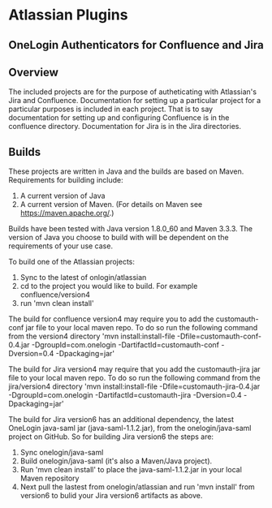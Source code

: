 # Atlassian Plugins
## OneLogin Authenticators for Confluence and Jira

Overview
-----
The included projects are for the purpose of autheticating with Atlassian's Jira and Confluence. 
Documentation for setting up a particular project for a particular purposes is included in each project. 
That is to say documentation for setting up and configuring Confluence is in the confluence directory. 
Documentation for Jira is in the Jira directories.


Builds
-----
These projects are written in Java and the builds are based on Maven. Requirements for building include:

1. A current version of Java
2. A current version of Maven. (For details on Maven see https://maven.apache.org/.)

Builds have been tested with Java version 1.8.0_60 and Maven 3.3.3. The version of Java you choose to build with will be dependent on the requirements of your use case.

To build one of the Atlassian projects:

1. Sync to the latest of onlogin/atlassian
2. cd to the project you would like to build. For example confluence/version4
3. run 'mvn clean install'

The build for confluence version4 may require you to add the customauth-conf jar file to your local maven repo. To do so run the following command from the version4 directory 'mvn install:install-file -Dfile=customauth-conf-0.4.jar -DgroupId=com.onelogin -DartifactId=customauth-conf -Dversion=0.4 -Dpackaging=jar'

The build for Jira version4 may require that you add the customauth-jira jar file to your local maven repo. To do so run the following command from the jira/version4 directory 'mvn install:install-file -Dfile=customauth-jira-0.4.jar -DgroupId=com.onelogin -DartifactId=customauth-jira -Dversion=0.4 -Dpackaging=jar'

The build for Jira version6 has an additional dependency, the latest OneLogin java-saml jar (java-saml-1.1.2.jar), from the onelogin/java-saml project on GitHub. So for building Jira version6 the steps are: 

1. Sync onelogin/java-saml
2. Build onelogin/java-saml (it's also a Maven/Java project). 
3. Run 'mvn clean install' to place the java-saml-1.1.2.jar in your local Maven repository
4. Next pull the lastest from onelogin/atlassian and run 'mvn install' from version6 to bulid your Jira version6 artifacts as above.


